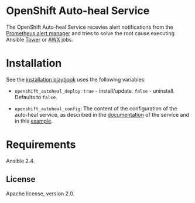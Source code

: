 # OpenShift Auto-heal Service

The OpenShift Auto-heal Service recevies alert notifications from the
[Prometheus alert manager](https://prometheus.io/docs/alerting/alertmanager) and
tries to solve the root cause executing Ansible
[Tower](https://www.ansible.com/products/tower) or
[AWX](https://github.com/ansible/awx) jobs.

# Installation

See the [installation playbook](../../playbooks/openshift-autoheal) uses the
following variables:

- `openshift_autoheal_deploy`: `true` - install/update. `false` - uninstall.
  Defaults to `false`.

- `openshift_autoheal_config`: The content of the configuration of the
  auto-heal service, as described in the [documentation](https://github.com/openshift/autoheal)
  of the service and in this [example](https://github.com/openshift/autoheal/blob/master/autoheal.yml).

# Requirements

Ansible 2.4.

## License

Apache license, version 2.0.
